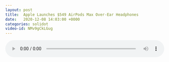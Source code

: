 ```yaml
---
layout: post
title:  Apple Launches $549 AirPods Max Over-Ear Headphones
date:   2020-12-08 14:03:00 +0000
categories: solidot
video-id: NMv9gCkLGug
---
```


<audio src="/assets/a33806e7b61cb1a11321ce3f59145996.mp3" style="width: 100%;" controls></audio>

